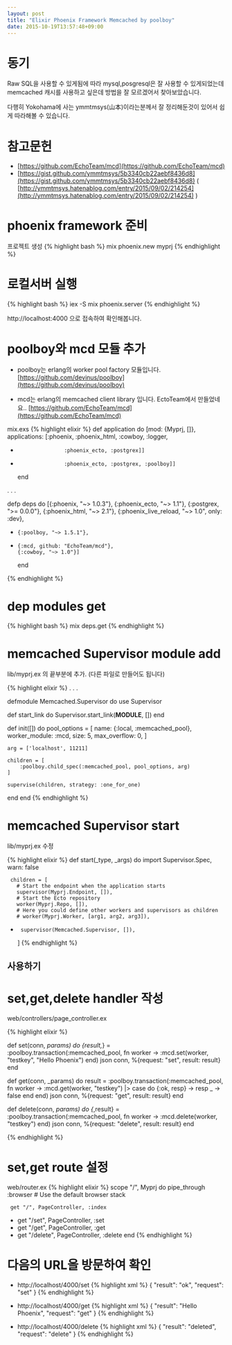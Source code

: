 ```yaml
---
layout: post
title: "Elixir Phoenix Framework Memcached by poolboy"
date: 2015-10-19T13:57:48+09:00
---
```


# 동기

Raw SQL을 사용할 수 있게됨에 따라 mysql,posgresql은 잘 사용할 수 있게되었는데
memcached 캐시를 사용하고 싶은데 방법을 잘 모르겠어서 찾아보았습니다.

다행히 Yokohama에 사는 ymmtmsys(山本)이라는분께서 잘 정리해둔것이 있어서 쉽게 따라해볼 수 있습니다.

# 참고문헌

* [https://github.com/EchoTeam/mcd](https://github.com/EchoTeam/mcd)
* [https://gist.github.com/ymmtmsys/5b3340cb22aebf8436d8](https://gist.github.com/ymmtmsys/5b3340cb22aebf8436d8)
( [http://ymmtmsys.hatenablog.com/entry/2015/09/02/214254](http://ymmtmsys.hatenablog.com/entry/2015/09/02/214254) )

# phoenix framework 준비

프로젝트 생성
{% highlight bash %}
mix phoenix.new myprj
{% endhighlight %}

# 로컬서버 실행

{% highlight bash %}
iex -S mix phoenix.server
{% endhighlight %}

http://localhost:4000
으로 접속하여 확인해봅니다.

# poolboy와 mcd 모듈 추가

* poolboy는 erlang의 worker pool factory 모듈입니다.
  [https://github.com/devinus/poolboy](https://github.com/devinus/poolboy)

* mcd는 erlang의 memcached client library 입니다. EctoTeam에서 만들었네요..
  [https://github.com/EchoTeam/mcd](https://github.com/EchoTeam/mcd)

mix.exs
{% highlight elixir %}
   def application do
     [mod: {Myprj, []},
      applications: [:phoenix, :phoenix_html, :cowboy, :logger,
-                    :phoenix_ecto, :postgrex]]
+                    :phoenix_ecto, :postgrex, :poolboy]]
   end

.
.
.

   defp deps do
     [{:phoenix, "~> 1.0.3"},
      {:phoenix_ecto, "~> 1.1"},
      {:postgrex, ">= 0.0.0"},
      {:phoenix_html, "~> 2.1"},
      {:phoenix_live_reload, "~> 1.0", only: :dev},
+     {:poolboy, "~> 1.5.1"},
+     {:mcd, github: "EchoTeam/mcd"},
      {:cowboy, "~> 1.0"}]
   end

{% endhighlight %}

# dep modules get

{% highlight bash %}
mix deps.get
{% endhighlight %}


# memcached Supervisor module add

lib/myprj.ex 의 끝부분에 추가. (다른 파일로 만들어도 됩니다)

{% highlight elixir %}
.
.
.

defmodule Memcached.Supervisor do
  use Supervisor

  def start_link do
    Supervisor.start_link(__MODULE__, [])
  end

  def init([]) do
    pool_options = [
      name: {:local, :memcached_pool},
      worker_module: :mcd,
      size: 5,
      max_overflow: 0,
    ]

    arg = ['localhost', 11211]

    children = [
        :poolboy.child_spec(:memcached_pool, pool_options, arg)
    ]

    supervise(children, strategy: :one_for_one)
  end
end
{% endhighlight %}


# memcached Supervisor start

lib/myprj.ex 수정

{% highlight elixir %}
   def start(_type, _args) do
     import Supervisor.Spec, warn: false

     children = [
       # Start the endpoint when the application starts
       supervisor(Myprj.Endpoint, []),
       # Start the Ecto repository
       worker(Myprj.Repo, []),
       # Here you could define other workers and supervisors as children
       # worker(Myprj.Worker, [arg1, arg2, arg3]),
+      supervisor(Memcached.Supervisor, []),
     ]
{% endhighlight %}


## 사용하기

# set,get,delete handler 작성

web/controllers/page_controller.ex


{% highlight elixir %}

  def set(conn, _params) do
    {result,_} = :poolboy.transaction(:memcached_pool, fn worker ->
      :mcd.set(worker, "testkey", "Hello Phoenix")
    end)
    json conn, %{request: "set", result: result}
  end

  def get(conn, _params) do
    result = :poolboy.transaction(:memcached_pool, fn worker ->
      :mcd.get(worker, "testkey")
      |> case do
          {:ok, resp} -> resp
          _           -> false
      end
    end)
    json conn, %{request: "get", result: result}
  end

  def delete(conn, _params) do
    {_,result} = :poolboy.transaction(:memcached_pool, fn worker ->
      :mcd.delete(worker, "testkey")
    end)
    json conn, %{request: "delete", result: result}
  end

{% endhighlight %}


# set,get route 설정

web/router.ex
{% highlight elixir %}
   scope "/", Myprj do
     pipe_through :browser # Use the default browser stack

     get "/", PageController, :index
+    get "/set", PageController, :set
+    get "/get", PageController, :get
+    get "/delete", PageController, :delete
   end
{% endhighlight %}

# 다음의 URL을 방문하여 확인

* http://localhost/4000/set
{% highlight xml %}
{
    "result": "ok",
    "request": "set"
}
{% endhighlight %}

* http://localhost/4000/get
{% highlight xml %}
{
    "result": "Hello Phoenix",
    "request": "get"
}
{% endhighlight %}

* http://localhost/4000/delete
{% highlight xml %}
{
    "result": "deleted",
    "request": "delete"
}
{% endhighlight %}


